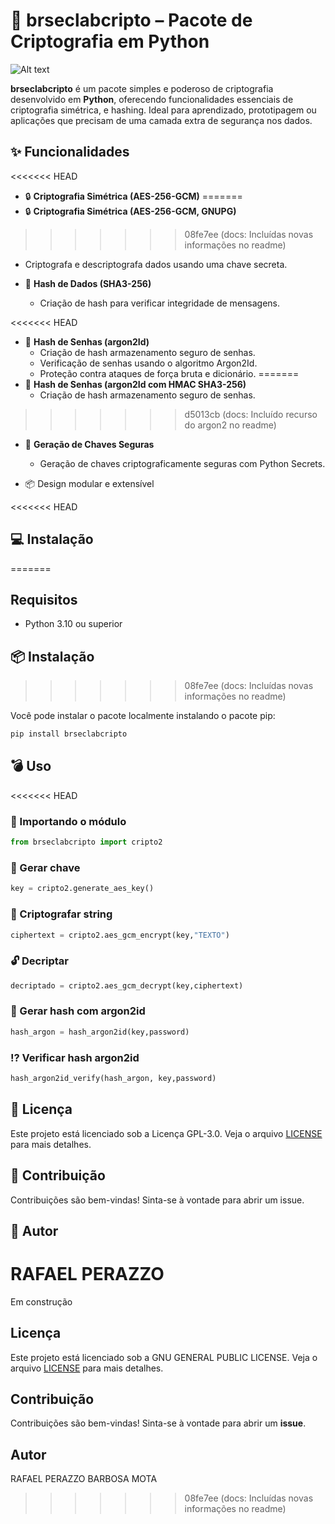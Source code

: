 # 🔐 brseclabcripto – Pacote de Criptografia em Python

![Alt text](https://hjgxogrnwlrwmgipixgo.supabase.co/storage/v1/object/public/fotos//logo.jpg)

**brseclabcripto** é um pacote simples e poderoso de criptografia desenvolvido em **Python**, oferecendo funcionalidades essenciais de criptografia simétrica, e hashing. Ideal para aprendizado, prototipagem ou aplicações que precisam de uma camada extra de segurança nos dados.

## ✨ Funcionalidades

<<<<<<< HEAD
- 🔒 **Criptografia Simétrica (AES-256-GCM)**
=======
- 🔒 **Criptografia Simétrica (AES-256-GCM, GNUPG)**
>>>>>>> 08fe7ee (docs: Incluídas novas informações no readme)
  - Criptografa e descriptografa dados usando uma chave secreta.
  
- 🧾 **Hash de Dados (SHA3-256)**
  - Criação de hash para verificar integridade de mensagens.

<<<<<<< HEAD
- 🧾 **Hash de Senhas (argon2Id)**
  - Criação de hash armazenamento seguro de senhas.
  - Verificação de senhas usando o algoritmo Argon2Id.
  - Proteção contra ataques de força bruta e dicionário.
=======
- 🧾 **Hash de Senhas (argon2Id com HMAC SHA3-256)**
  - Criação de hash armazenamento seguro de senhas.
>>>>>>> d5013cb (docs: Incluído recurso do argon2 no readme)

- 🔐 **Geração de Chaves Seguras**
  - Geração de chaves criptograficamente seguras com Python Secrets.

- 📦 Design modular e extensível

<<<<<<< HEAD
## 💻 Instalação
=======
## Requisitos

- Python 3.10 ou superior

## 📦 Instalação
>>>>>>> 08fe7ee (docs: Incluídas novas informações no readme)

Você pode instalar o pacote localmente instalando o pacote pip:

```bash
pip install brseclabcripto
```

## 💣 Uso

<<<<<<< HEAD
### 📘 Importando o módulo

```python
from brseclabcripto import cripto2
```

### 🔑 Gerar chave

```python
key = cripto2.generate_aes_key()
```

### 🔐 Criptografar string

```python
ciphertext = cripto2.aes_gcm_encrypt(key,"TEXTO")
```

### 🔓 Decriptar

```python
decriptado = cripto2.aes_gcm_decrypt(key,ciphertext)
```

### 🧾 Gerar hash com argon2id

```python
hash_argon = hash_argon2id(key,password)
```

### ⁉️ Verificar hash argon2id

```python
hash_argon2id_verify(hash_argon, key,password)
```

## 💸 Licença

Este projeto está licenciado sob a Licença GPL-3.0. Veja o arquivo [LICENSE](LICENSE) para mais detalhes.

## 👥 Contribuição

Contribuições são bem-vindas! Sinta-se à vontade para abrir um issue.

## 👨 Autor

RAFAEL PERAZZO
=======
Em construção

## Licença

Este projeto está licenciado sob a GNU GENERAL PUBLIC LICENSE. Veja o arquivo [LICENSE](LICENSE) para mais detalhes.

## Contribuição

Contribuições são bem-vindas! Sinta-se à vontade para abrir um **issue**.

## Autor

RAFAEL PERAZZO BARBOSA MOTA
>>>>>>> 08fe7ee (docs: Incluídas novas informações no readme)
